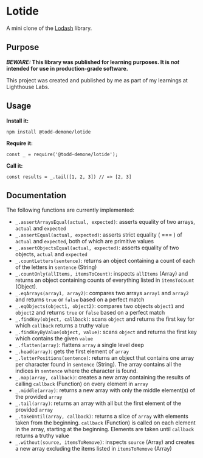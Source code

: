 # Lotide

A mini clone of the [Lodash](https://lodash.com) library.

## Purpose

**_BEWARE:_ This library was published for learning purposes. It is _not_ intended for use in production-grade software.**

This project was created and published by me as part of my learnings at Lighthouse Labs. 

## Usage

**Install it:**

`npm install @todd-demone/lotide`

**Require it:**

`const _ = require('@todd-demone/lotide');`

**Call it:**

`const results = _.tail([1, 2, 3]) // => [2, 3]`

## Documentation

The following functions are currently implemented:

* `_.assertArraysEqual(actual, expected)`: asserts equality of two arrays, `actual` and `expected`
* `_.assertEqual(actual, expected)`: asserts strict equality ( === ) of `actual` and `expected`, both of which are primitive values
* `_.assertObjectsEqual(actual, expected)`: asserts equality of two objects, `actual` and `expected`
* `_.countLetters(sentence)`: returns an object containing a count of each of the letters in `sentence` (String)
* `_.countOnly(allItems, itemsToCount)`: inspects `allItems` (Array) and returns an object containing counts of everything listed in `itemsToCount` (Object).
* `_.eqArrays(array1, array2)`: compares two arrays `array1` and `array2` and returns `true` or `false` based on a perfect match 
* `_.eqObjects(object1, object2)`: compares two objects `object1` and `object2` and returns `true` or `false` based on a perfect match
* `_.findKey(object, callback)`: scans `object` and returns the first key for which `callback` returns a truthy value 
* `_.findKeyByValue(object, value)`: scans `object` and returns the first key which contains the given `value`
* `_.flatten(array)`: flattens `array` a single level deep
* `_.head(array)`: gets the first element of `array`
* `_.letterPositions(sentence)`: returns an object that contains one array per character found in `sentence` (String). The array contains all the indices in `sentence` where the character is found.
* `_.map(array, callback)`: creates a new array containing the results of calling `callback` (Function) on every element in `array`
* `_.middle(array)`: returns a new array with only the middle element(s) of the provided `array`
* `_.tail(array)`: returns an array with all but the first element of the provided `array`
* `_.takeUntil(array, callback)`: returns a slice of `array` with elements taken from the beginning. `callback` (Function) is called on each element in the array, starting at the beginning. Elements are taken until `callback` returns a truthy value
* `_.without(source, itemsToRemove)`: inspects `source` (Array) and creates a new array excluding the items listed in `itemsToRemove` (Array)